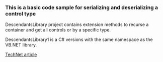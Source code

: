 ### This is a basic code sample for serializing and deserializing a control type

DescendantsLibrary project contains extension methods to recurse a container and get all controls or by a specific type.

DescendantsLibrary1 is a C# versions with the same namespace as the VB.NET library.

[TechNet article](https://social.technet.microsoft.com/wiki/contents/articles/53077.winforms-get-all-controls-of-a-specific-type-vb-net.aspx)
